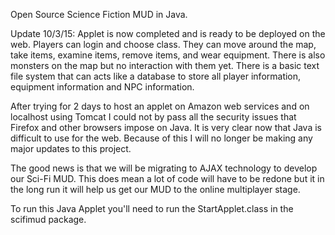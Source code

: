 Open Source Science Fiction MUD in Java.

Update 10/3/15:
Applet is now completed and is ready to be deployed on the web. Players can login and choose class. They can move around the map, take items, examine items, remove items, and wear equipment. There is also monsters on the map but no interaction with them yet. There is a basic text file system that can acts like a database to store all player information, equipment information and NPC information.

After trying for 2 days to host an applet on Amazon web services and on localhost using Tomcat I could not by pass all the security issues that Firefox and other browsers impose on Java. It is very clear now that Java is difficult to use for the web. Because of this I will no longer be making any major updates to this project.

The good news is that we will be migrating to AJAX technology to develop our Sci-Fi MUD. This does mean a lot of code will have to be redone but it in the long run it will help us get our MUD to the online multiplayer stage.

To run this Java Applet you'll need to run the StartApplet.class in the scifimud package.
